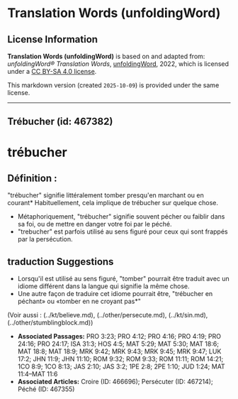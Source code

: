 # Translation Words (unfoldingWord)

## License Information

**Translation Words (unfoldingWord)** is based on and adapted from: _unfoldingWord® Translation Words_, [unfoldingWord](https://unfoldingword.org/utw), 2022, which is licensed under a [CC BY-SA 4.0 license](https://creativecommons.org/licenses/by-sa/4.0/legalcode.en).

This markdown version (created `2025-10-09`) is provided under the same license.



--------------------------------

## Trébucher (id: 467382)

trébucher
=========

Définition :
------------

"trébucher" signifie littéralement tomber presqu'en marchant ou en courant\* Habituellement, cela implique de trébucher sur quelque chose.

* Métaphoriquement, "trébucher" signifie souvent pécher ou faiblir dans sa foi, ou de mettre en danger votre foi par le péché.
* "trebucher" est parfois utilisé au sens figuré pour ceux qui sont frappés par la persécution.

traduction Suggestions
----------------------

* Lorsqu'il est utilisé au sens figuré, "tomber" pourrait être traduit avec un idiome différent dans la langue qui signifie la même chose.
* Une autre façon de traduire cet idiome pourrait être, "trébucher en péchant» ou «tomber en ne croyant pas\*"

(Voir aussi : (../kt/believe.md), (../other/persecute.md), (../kt/sin.md), (../other/stumblingblock.md))

* **Associated Passages:** PRO 3:23; PRO 4:12; PRO 4:16; PRO 4:19; PRO 24:16; PRO 24:17; ISA 31:3; HOS 4:5; MAT 5:29; MAT 5:30; MAT 18:6; MAT 18:8; MAT 18:9; MRK 9:42; MRK 9:43; MRK 9:45; MRK 9:47; LUK 17:2; JHN 11:9; JHN 11:10; ROM 9:32; ROM 9:33; ROM 11:11; ROM 14:21; 1CO 8:9; 1CO 8:13; JAS 2:10; JAS 3:2; 1PE 2:8; 2PE 1:10; JUD 1:24; MAT 11:4–MAT 11:6
* **Associated Articles:** Croire (ID: 466696); Persécuter (ID: 467214); Péché (ID: 467355)

